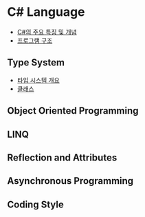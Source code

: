 # C# Language 

- [C#의 주요 특징 및 개념](./cs-concepts.md)
- [프로그램 구조](./program-structure.md)

## Type System

- [타입 시스템 개요](./type-system/README.md)
- [클래스](./type-system/classes.md)

## Object Oriented Programming

## LINQ

## Reflection and Attributes

## Asynchronous Programming

## Coding Style
